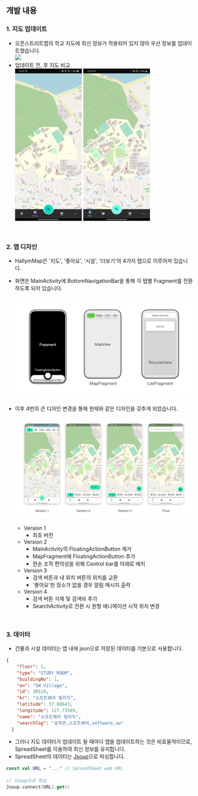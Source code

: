 ## 개발 내용

### 1. 지도 업데이트
* 오픈스트리트맵의 학교 지도에 최신 정보가 적용되어 있지 않아 우선 정보를 업데이트했습니다.
<br><img src="/res/dev/img_01.png" width="720px"/>
* 업데이트 전, 후 지도 비교
<br><img src="/res/dev/img_02.png" width="180px"/> <img src="/res/dev/img_03.png" width="180px"/>
<br>

### 2. 앱 디자인
* HallymMap은 '지도', '좋아요', '시설', '더보기'의 4가지 탭으로 이루어져 있습니다.
* 화면은 MainActivity에 BottomNavigationBar을 통해 각 탭별 Fragment를 전환하도록 되어 있습니다.
<br><br><img src="/res/dev/img_04-1.png" width="720px"/>

* 이후 4번의 큰 디자인 변경을 통해 현재와 같은 디자인을 갖추게 되었습니다.
<br><br><img src="/res/dev/img_05-1.png" width="720px"/>
  * Version 1
    * 최초 버전
  * Version 2
    * MainActivity의 FloatingActionButton 제거
    * MapFragment에 FloatingActionButton 추가
    * 한손 조작 편의성을 위해 Control bar를 아래로 배치
  * Version 3
    * 검색 버튼과 내 위치 버튼의 위치를 교환
    * '좋아요'한 장소가 없을 경우 알림 메시지 출력
  * Version 4
    * 검색 버튼 삭제 및 검색바 추가
    * SearchActivity로 전환 시 원형 애니메이션 시작 위치 변경

<br>

### 3. 데이터
* 건물과 시설 데이터는 앱 내에 json으로 저장된 데이터를 기본으로 사용합니다.
```json
{
    "floor": 1,
    "type": "STUDY_ROOM",
    "buildingNo": 1,
    "en": "SW Village",
    "id": 30519,
    "kr": "소프트웨어 빌리지",
    "latitude": 37.88643,
    "longitude": 127.73589,
    "name": "소프트웨어 빌리지",
    "searchTag": "공학관,소프트웨어,software,sw"
  }
```
* 그러나 지도 데이터가 업데이트 될 때마다 앱을 업데이트하는 것은 비효율적이므로, SpreadSheet를 이용하여 최신 정보를 유지합니다.
* SpreadSheet의 데이터는 [Jsoup](https://jsoup.org)으로 파싱합니다.
```kotlin
const val URL = "..." // SpreadSheet web URL

// Jsoup으로 파싱
Jsoup.connect(URL).get()
```

